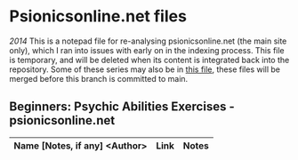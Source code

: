 # Psionicsonline.net files 
*2014*
This is a notepad file for re-analysing psionicsonline.net (the main site only), which I ran into issues with early on in the indexing process.
This file is temporary, and will be deleted when its content is integrated back into the repository.
Some of these series may also be in [this file](libhazeltine/libhazeltine/TEMPFILE_series-psionicsonline-2013.md), these files will be merged before this branch is committed to main.

## Beginners: Psychic Abilities Exercises - psionicsonline.net
| Name \[Notes, if any] \<Author> | Link | Notes |
| ------------------------------- | ---- | ----- |
